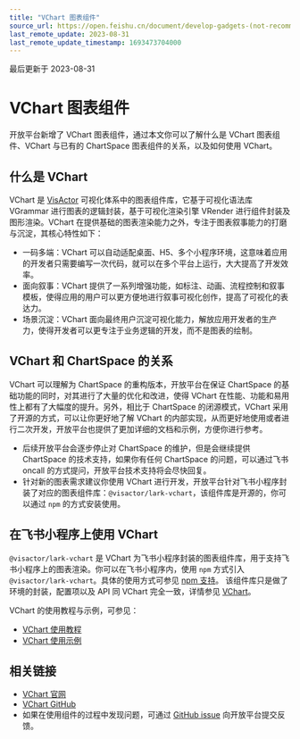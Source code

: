 ```yaml
---
title: "VChart 图表组件"
source_url: https://open.feishu.cn/document/develop-gadgets-(not-recommended)/gadget-components/extension/vcharts-component
last_remote_update: 2023-08-31
last_remote_update_timestamp: 1693473704000
---
```

最后更新于 2023-08-31

# VChart 图表组件

开放平台新增了 VChart 图表组件，通过本文你可以了解什么是 VChart 图表组件、VChart 与已有的 ChartSpace 图表组件的关系，以及如何使用 VChart。

## 什么是 VChart

VChart 是 [VisActor](https://www.visactor.io/) 可视化体系中的图表组件库，它基于可视化语法库 VGrammar 进行图表的逻辑封装，基于可视化渲染引擎 VRender 进行组件封装及图形渲染。VChart 在提供基础的图表渲染能力之外，专注于图表叙事能力的打磨与沉淀，其核心特性如下：

- 一码多端：VChart 可以自动适配桌面、H5、多个小程序环境，这意味着应用的开发者只需要编写一次代码，就可以在多个平台上运行，大大提高了开发效率。
- 面向叙事：VChart 提供了一系列增强功能，如标注、动画、流程控制和叙事模板，使得应用的用户可以更方便地进行叙事可视化创作，提高了可视化的表达力。
- 场景沉淀：VChart 面向最终用户沉淀可视化能力，解放应用开发者的生产力，使得开发者可以更专注于业务逻辑的开发，而不是图表的绘制。

## VChart 和 ChartSpace 的关系

VChart 可以理解为 ChartSpace 的重构版本，开放平台在保证 ChartSpace 的基础功能的同时，对其进行了大量的优化和改进，使得 VChart 在性能、功能和易用性上都有了大幅度的提升。另外，相比于 ChartSpace 的闭源模式，VChart 采用了开源的方式，可以让你更好地了解 VChart 的内部实现，从而更好地使用或者进行二次开发，开放平台也提供了更加详细的文档和示例，方便你进行参考。
- 后续开放平台会逐步停止对 ChartSpace 的维护，但是会继续提供 ChartSpace 的技术支持，如果你有任何 ChartSpace 的问题，可以通过飞书 oncall 的方式提问，开放平台技术支持将会尽快回复。
- 针对新的图表需求建议你使用 VChart 进行开发，开放平台针对飞书小程序封装了对应的图表组件库：`@visactor/lark-vchart`，该组件库是开源的，你可以通过 `npm` 的方式安装使用。

## 在飞书小程序上使用 VChart

`@visactor/lark-vchart` 是 VChart 为飞书小程序封装的图表组件库，用于支持飞书小程序上的图表渲染。你可以在飞书小程序内，使用 `npm` 方式引入 `@visactor/lark-vchart`。具体的使用方式可参见 [npm 支持](https://open.feishu.cn/document/uYjL24iN/uEzMzUjLxMzM14SMzMTN/npm-support)。
该组件库只是做了环境的封装，配置项以及 API 同 VChart 完全一致，详情参见 [VChart](https://www.visactor.io/vchart)。

VChart 的使用教程与示例，可参见：

- [VChart 使用教程](https://www.visactor.io/vchart/guide/tutorial_docs/Cross-terminal_and_Developer_Ecology/mini-app/lark)
- [VChart 使用示例](https://github.com/VisActor/lark-vchart-example)

## 相关链接

- [VChart 官网](https://www.visactor.io/vchart)
- [VChart GitHub](https://github.com/VisActor/VChart)
- 如果在使用组件的过程中发现问题，可通过 [GitHub issue](https://github.com/VisActor/VChart/issues/new/choose) 向开放平台提交反馈。
